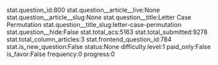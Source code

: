stat.question_id:800
stat.question__article__live:None
stat.question__article__slug:None
stat.question__title:Letter Case Permutation
stat.question__title_slug:letter-case-permutation
stat.question__hide:False
stat.total_acs:5163
stat.total_submitted:9278
stat.total_column_articles:3
stat.frontend_question_id:784
stat.is_new_question:False
status:None
difficulty.level:1
paid_only:False
is_favor:False
frequency:0
progress:0
